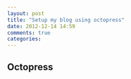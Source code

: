 ```yaml
---
layout: post
title: "Setup my blog using octopress"
date: 2012-12-14 14:59
comments: true
categories: 
---
```


## Octopress

